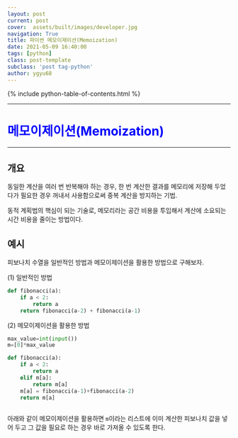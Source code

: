```yaml
---
layout: post
current: post
cover:  assets/built/images/developer.jpg
navigation: True
title: 파이썬 메모이제이션(Memoization)
date: 2021-05-09 16:40:00
tags: [python]
class: post-template
subclass: 'post tag-python'
author: ygyu68
---
```

{% include python-table-of-contents.html %}

---

# <span style="color:blue">메모이제이션(Memoization)</span>

---
## 개요

동일한 계산을 여러 번 반복해야 하는 경우, 한 번 계산한 결과를 메모리에 저장해 두었다가 필요한 경우 꺼내서 사용함으로써 중복 계산을 방지하는 기법.

동적 계획법의 핵심이 되는 기술로, 메모리라는 공간 비용을 투입해서 계산에 소요되는 시간 비용을 줄이는 방법이다.

[메모이제이션]: https://namu.wiki/w/%EB%A9%94%EB%AA%A8%EC%9D%B4%EC%A0%9C%EC%9D%B4%EC%85%98	"메모이제이션"

## 예시

피보나치 수열을 일반적인 방법과 메모이제이션을 활용한 방법으로 구해보자.

(1) 일반적인 방법

```python
def fibonacci(a):
    if a < 2:
        return a
    return fibonacci(a-2) + fibonacci(a-1)
```

(2) 메모이제이션을 활용한 방법

```python
max_value=int(input())
m=[0]*max_value

def fibonacci(a):
    if a < 2:
        return a
    elif m[a]:
        return m[a]
    m[a] = fibonacci(a-1)+fibonacci(a-2)
    return m[a]
        
```

아래와 같이 메모이제이션을 활용하면 `m`이라는 리스트에 이미 계산한 피보나치 값을 넣어 두고 그 값을 필요로 하는 경우 바로 가져올 수 있도록 한다.
